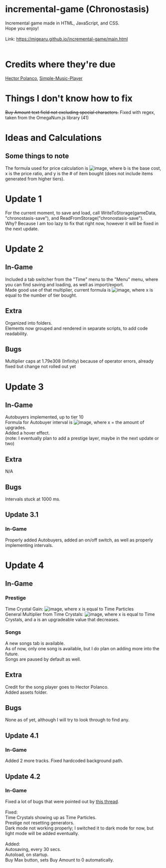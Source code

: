 # incremental-game (Chronostasis)
Incremental game made in HTML, JavaScript, and CSS.<br>
Hope you enjoy!<br><br>
Link: https://migearu.github.io/incremental-game/main.html<br><br>
# Credits where they're due
[Hector Polanco](https://github.com/hecpolanco), [Simple-Music-Player](https://github.com/hecpolanco/Simple-Music-Player)
# Things I don't know how to fix
~~Buy Amount text field not excluding special characters.~~ Fixed with regex, taken from the OmegaNum.js library (41)
# Ideas and Calculations
## Some things to note
The formula used for price calculation is ![image](https://user-images.githubusercontent.com/75057913/147889111-d0267914-cfa7-427c-ab93-78ba5e7d45ee.png), where b is the base cost, x is the price ratio, and y is the # of item bought (does not include items generated from higher tiers).
# Update 1
For the current moment, to save and load, call WriteToStorage(gameData, "chronostasis-save"), and ReadFromStorage("chronostasis-save").<br>
Why? Because I am too lazy to fix that right now, however it will be fixed in the next update.
# Update 2
## In-Game
Included a tab switcher from the "Time" menu to the "Menu" menu, where you can find saving and loading, as well as import/export.<br>
Made good use of that multiplier, current formula is ![image](https://user-images.githubusercontent.com/75057913/147837039-439b5cda-ba91-45b1-8bba-294d30a8bad3.png), where x is equal to the number of tier bought.<br>
## Extra
Organized into folders.<br>
Elements now grouped and rendered in separate scripts, to add code readability.
## Bugs
Multiplier caps at 1.79e308 (Infinity) because of operator errors, already fixed but change not rolled out yet
# Update 3
## In-Game
Autobuyers implemented, up to tier 10<br>
Formula for Autobuyer interval is ![image](https://user-images.githubusercontent.com/75057913/147888930-5db39eff-8b23-4253-b19a-8481846d70ed.png), where x = the amount of upgrades.<br>
Added a hover effect.<br>
(note: I eventually plan to add a prestige layer, maybe in the next update or two)
## Extra
N/A
## Bugs
Intervals stuck at 1000 ms.
## Update 3.1
### In-Game
Properly added Autobuyers, added an on/off switch, as well as properly implementing intervals.
# Update 4
## In-Game
### Prestige
Time Crystal Gain: ![image](https://user-images.githubusercontent.com/75057913/147837315-77d058ee-36c0-498b-8f9d-a8213d09af69.png), where x is equal to Time Particles<br>
General Multiplier from Time Crystals: ![image](https://user-images.githubusercontent.com/75057913/147837406-4cf22fcd-90ca-4ed9-9849-574e8a127227.png), where x is equal to Time Crystals, and a is an upgradeable value that decreases.
### Songs
A new songs tab is available.<br>
As of now, only one song is available, but I do plan on adding more into the future.<br>
Songs are paused by default as well.
## Extra
Credit for the song player goes to Hector Polanco.<br>
Added assets folder.
## Bugs
None as of yet, although I will try to look through to find any.
## Update 4.1
### In-Game
Added 2 more tracks.
Fixed hardcoded background path.
## Update 4.2
### In-Game
Fixed a lot of bugs that were pointed out by [this thread](https://www.reddit.com/r/incremental_games/comments/s0c5al/development_of_a_new_game_chronostasis/).<br>
<br>
Fixed:<br>
Time Crystals showing up as Time Particles.<br>
Prestige not resetting generators.<br>
Dark mode not working properly; I switched it to dark mode for now, but light mode will be added eventually.<br>
<br>
Added:<br>
Autosaving, every 30 secs.<br>
Autoload, on startup.<br>
Buy Max button, sets Buy Amount to 0 automatically.

